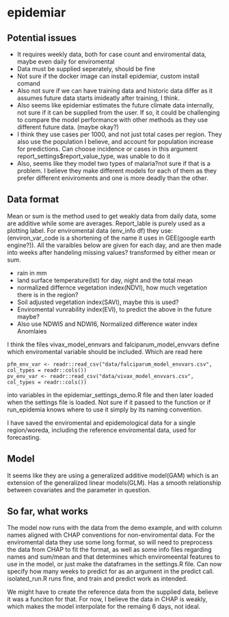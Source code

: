 # epidemiar

## Potential issues
* It requires weekly data, both for case count and enviromental data, maybe even daily for enviromental
* Data must be supplied seperately, should be fine
* Not sure if the docker image can install epidemiar, custom install comand
* Also not sure if we can have training data and historic data differ as it assumes future data starts imideatly after training, I think.
* Also seems like epidemiar estimates the future climate data internally, not sure if it can be supplied from the user. If so, it could be challenging to compare the model performance with other methods as they use different future data. (maybe okay?)
* I think they use cases per 1000, and not just total cases per region. They also use the population I believe, and account for population increase for predictions. Can choose incidence or cases in this argument report_settings$report_value_type, was unable to do it
* Also, seems like they model two types of malaria?not sure if that is a problem. I believe they make different models for each of them as they prefer different eniviroments and one is more deadly than the other. 

## Data format
Mean or sum is the method used to get weakly data from daily data, some are additive while some are averages. Report_lable is purely used as a plotting label.
For enviromental data (env_info df) they use: (environ_var_code is a shortening of the name it uses in GEE(google earth engine?)). All the varaibles below are given for each day, and are then made into weeks after handeling missing values? transformed by either mean or sum. 
* rain in mm
* land surface temperature(lst) for day, night and the total mean
* normalized differnce vegetation index(NDVI), how much vegetation there is in the region?
* Soil adjusted vegetation index(SAVI), maybe this is used?
* Enviromental vunrability index(EVI), to predict the above in the future maybe?
* Also use NDWI5 and NDWI6, Normalized difference water index Anomlaies

I think the files vivax_model_ennvars and falciparum_model_envvars define which enviromental variable should be included. Which are read here
```
pfm_env_var <- readr::read_csv("data/falciparum_model_envvars.csv", col_types = readr::cols())
pv_env_var <- readr::read_csv("data/vivax_model_envvars.csv", col_types = readr::cols())
```
into variables in the epidemiar_settings_demo.R file and then later loaded when the settings file is loaded. Not sure if it passed to the function or if run_epidemia knows where to use it simply by its naming convention.

I have saved the enviromental and epidemological data for a single region/woreda, including the reference enviromental data, used for forecasting.


## Model
It seems like they are using a generalized additive model(GAM) which is an extension of the generalized linear models(GLM). Has a smooth relationship between covariates and the parameter in question. 

## So far, what works
The model now runs with the data from the demo example, and with column names aligned with CHAP conventions for non-enviromental data. For the enviromental data they use some long format, so will need to preprocess the data from CHAP to fit the format, as well as some info files regarding names and sum/mean and that determines which enviromeental features to use in the model, or just make the dataframes in the settings.R file. Can now specify how many weeks to predict for as an argument in the predict call. isolated_run.R runs fine, and train and predict work as intended.

We might have to create the reference data from the supplied data, believe it was a funciton for that. For now, I believe the data in CHAP is weakly, which makes the model interpolate for the remaing 6 days, not ideal.